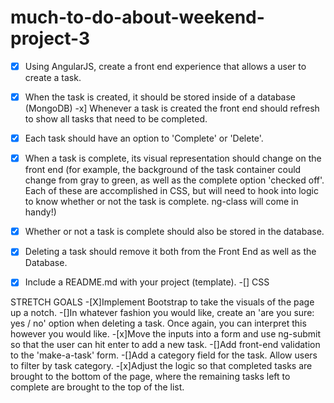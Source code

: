 # much-to-do-about-weekend-project-3

-[x] Using AngularJS, create a front end experience that allows a user to create a task.
-[x] When the task is created, it should be stored inside of a database (MongoDB)
-x] Whenever a task is created the front end should refresh to show all tasks that need to be completed.
-[x] Each task should have an option to 'Complete' or 'Delete'.
-[x] When a task is complete, its visual representation should change on the front end (for example, the background of the task container could change from gray to green, as well as the complete option 'checked off'. Each of these are accomplished in CSS, but will need to hook into logic to know whether or not the task is complete. ng-class will come in handy!)
-[x] Whether or not a task is complete should also be stored in the database.
-[x] Deleting a task should remove it both from the Front End as well as the Database.
-[x] Include a README.md with your project (template).
-[] CSS


STRETCH GOALS
-[X]Implement Bootstrap to take the visuals of the page up a notch.
-[]In whatever fashion you would like, create an 'are you sure: yes / no' option when deleting a task. Once again, you can interpret this however you would like.
-[x]Move the inputs into a form and use ng-submit so that the user can hit enter to add a new task.
-[]Add front-end validation to the 'make-a-task' form.
-[]Add a category field for the task. Allow users to filter by task category.
-[x]Adjust the logic so that completed tasks are brought to the bottom of the page, where the remaining tasks left to complete are brought to the top of the list.
